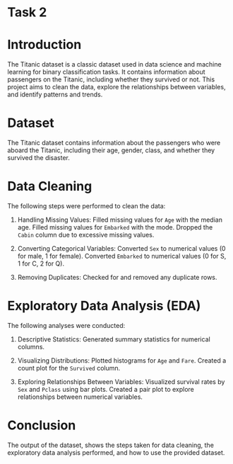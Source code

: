 # Task 2


# Introduction

The Titanic dataset is a classic dataset used in data science and machine learning for binary classification tasks. It contains information about passengers on the Titanic, including whether they survived or not. This project aims to clean the data, explore the relationships between variables, and identify patterns and trends.



# Dataset
The Titanic dataset contains information about the passengers who were aboard the Titanic, including their age, gender, class, and whether they survived the disaster. 




# Data Cleaning

The following steps were performed to clean the data:

1. Handling Missing Values:
   Filled missing values for `Age` with the median age.
   Filled missing values for `Embarked` with the mode.
   Dropped the `Cabin` column due to excessive missing values.
   

2. Converting Categorical Variables:
   Converted `Sex` to numerical values (0 for male, 1 for female).
   Converted `Embarked` to numerical values (0 for S, 1 for C, 2 for Q).


3. Removing Duplicates:
   Checked for and removed any duplicate rows.


  

# Exploratory Data Analysis (EDA)

The following analyses were conducted:

1. Descriptive Statistics:
    Generated summary statistics for numerical columns.
     

2. Visualizing Distributions:
   Plotted histograms for `Age` and `Fare`.
   Created a count plot for the `Survived` column.
     

3. Exploring Relationships Between Variables:
    Visualized survival rates by `Sex` and `Pclass` using bar plots.
    Created a pair plot to explore relationships between numerical variables.
     

# Conclusion

The output of the dataset, shows the steps taken for data cleaning, the exploratory data analysis performed, and how to use the provided dataset.

